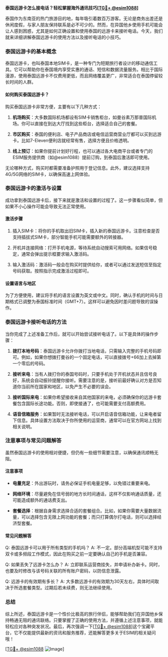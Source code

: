 **泰国远游卡怎么接电话？轻松掌握海外通讯技巧[[TG💪+ @esim1088](https://t.me/s/esim1088)]**

泰国作为东南亚的热门旅游目的地，每年吸引着数百万游客。无论是商务出差还是休闲度假，与家人朋友保持联系是必不可少的。然而，在异国他乡使用手机可能会让人感到困惑，尤其是如何正确设置和使用泰国的远游卡来接听电话。今天，我们就来详细讲解泰国远游卡的使用方法以及接听电话的小技巧。

### 泰国远游卡的基本概念

泰国远游卡，也叫泰国本地SIM卡，是一种专门为短期旅行者设计的移动通信工具。它可以帮助你在泰国境内享受实惠的通话、短信和数据流量服务。相比于国际漫游，使用泰国远游卡不仅费用更低，而且网络覆盖更广，非常适合在泰国停留较长时间的人群。

#### 如何购买泰国远游卡？

购买泰国远游卡非常方便，主要有以下几种方式：

1. **机场购买**：大多数国际机场都设有SIM卡销售柜台，如曼谷素万那普国际机场。你可以直接在到达大厅找到这些柜台，选择适合自己的套餐。
   
2. **市区购买**：泰国的便利店、电子产品商店或电信运营商营业厅都可以买到远游卡。比如7-Eleven便利店就经常有售，选择方便且价格透明。

3. **线上预订**：如果你提前计划好行程，也可以通过各大电商平台或者专门的ESIM服务提供商（如@esim1088）提前订购，到泰国后激活即可使用。

无论哪种方式，购买时都需要准备护照用于登记信息。此外，建议选择支持4G/5G网络的SIM卡，以确保高速上网体验。

### 泰国远游卡的激活与设置

成功拿到泰国远游卡后，接下来就是激活和设置的过程了。这一步骤看似简单，但如果不小心操作可能会导致无法正常使用。

#### 激活步骤

1. 插入SIM卡：将你的手机取出旧SIM卡，插入新的泰国远游卡。注意检查是否支持插拔式SIM卡，部分智能手机可能需要额外的转接器。

2. 开机并连接网络：打开手机电源，等待系统自动搜索可用网络。如果信号稳定，通常会弹出提示框要求输入激活码。

3. 输入激活码：激活码一般会在购买时提供给你，或者可以通过发送短信至指定号码获取。按照指示完成激活过程即可。

#### 设置语言与地区

为了方便使用，建议将手机的语言设置为英文或中文。同时，确认手机的时间与日期格式已调整为泰国标准时间（GMT+7）。这样可以避免因时差问题导致的误操作。

### 泰国远游卡接听电话的方法

当你完成了上述准备工作后，就可以开始尝试接听电话了。以下是具体的操作步骤：

1. **拨打本地号码**：泰国远游卡允许你拨打当地电话，只需输入完整的手机号码即可。例如，如果你想拨打曼谷的一个固定电话，可以直接拨号+66加上去掉第一个零后的号码。

2. **接听来电**：当有人拨打你的泰国号码时，只要手机处于开机状态并且信号良好，系统会自动振铃提醒你接听。需要注意的是，接听前最好确认对方是否知道你当前所在国家和地区，以免产生不必要的误会。

3. **接听国际来电**：如果你希望接收来自其他国家的来电，必须确保你的远游卡套餐包含国际长途功能。否则，即使接通了，也可能需要支付高额费用。

4. **语音信箱服务**：如果暂时无法接听电话，可以开启语音信箱功能，让来电者留下信息。具体设置方法取决于你所使用的运营商，通常可以在官方网站上找到相关说明。

### 注意事项与常见问题解答

虽然泰国远游卡的使用相对便捷，但仍有一些细节需要注意，以确保通讯顺畅无阻。

#### 注意事项

- **电量充足**：外出游玩时，请务必保证手机电量足够，以免错过重要来电。
  
- **网络环境**：尽量避免在信号弱的地方长时间通话，这样不仅影响通话质量，还可能造成额外的通话费支出。

- **套餐选择**：根据自身需求选择合适的套餐组合。比如，如果你需要大量数据流量，可以选择包含无限上网功能的套餐；而只打算偶尔打电话，则可以选择经济型套餐。

#### 常见问题解答

Q: 泰国远游卡可以用于所有类型的手机吗？
A: 不一定。部分高端机型可能不支持双卡或多频段工作模式，因此在购买之前一定要确认自己的手机是否兼容。

Q: 如果丢失了远游卡怎么办？
A: 立即联系运营商挂失，并申请补办新卡。同时，也要及时修改与该号码关联的所有账户密码，以防信息泄露。

Q: 远游卡的有效期有多长？
A: 大多数远游卡的有效期为30天左右，具体时间取决于所选套餐类型。过期后若未续费，则无法继续使用。

### 总结

综上所述，泰国远游卡是一个性价比极高的旅行伴侣，能够帮助我们在异国他乡保持畅通无阻的通讯联络。只要掌握了正确的使用方法，并遵循上述注意事项，就能轻松应对各种突发状况。最后，再次强调一下[[TG💪+ @esim1088](https://t.me/s/esim1088)]这个宝藏平台，它不仅能提供最新的资讯和服务推荐，还能解答更多关于ESIM的相关疑问哦！

[[TG💪+ @esim1088](https://t.me/s/esim1088) ![Image](https://i.postimg.cc/4NQfJmqS/Snipaste-2025-05-13-00-14-12.png)]